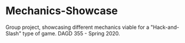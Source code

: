 # Mechanics-Showcase
Group project, showcasing different mechanics viable for a "Hack-and-Slash" type of game. DAGD 355 - Spring 2020.
